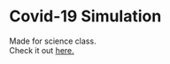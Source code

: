 # Covid-19 Simulation
Made for science class.  
Check it out [here.](https://harperkdavis.github.io/sci-covid-19/)

